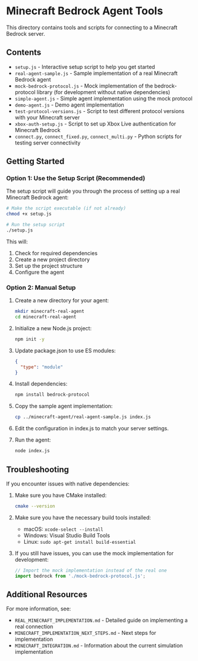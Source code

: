 # Minecraft Bedrock Agent Tools

This directory contains tools and scripts for connecting to a Minecraft Bedrock server.

## Contents

- `setup.js` - Interactive setup script to help you get started
- `real-agent-sample.js` - Sample implementation of a real Minecraft Bedrock agent
- `mock-bedrock-protocol.js` - Mock implementation of the bedrock-protocol library (for development without native dependencies)
- `simple-agent.js` - Simple agent implementation using the mock protocol
- `demo-agent.js` - Demo agent implementation
- `test-protocol-versions.js` - Script to test different protocol versions with your Minecraft server
- `xbox-auth-setup.js` - Script to set up Xbox Live authentication for Minecraft Bedrock
- `connect.py`, `connect_fixed.py`, `connect_multi.py` - Python scripts for testing server connectivity

## Getting Started

### Option 1: Use the Setup Script (Recommended)

The setup script will guide you through the process of setting up a real Minecraft Bedrock agent:

```bash
# Make the script executable (if not already)
chmod +x setup.js

# Run the setup script
./setup.js
```

This will:
1. Check for required dependencies
2. Create a new project directory
3. Set up the project structure
4. Configure the agent

### Option 2: Manual Setup

1. Create a new directory for your agent:
   ```bash
   mkdir minecraft-real-agent
   cd minecraft-real-agent
   ```

2. Initialize a new Node.js project:
   ```bash
   npm init -y
   ```

3. Update package.json to use ES modules:
   ```json
   {
     "type": "module"
   }
   ```

4. Install dependencies:
   ```bash
   npm install bedrock-protocol
   ```

5. Copy the sample agent implementation:
   ```bash
   cp ../minecraft-agent/real-agent-sample.js index.js
   ```

6. Edit the configuration in index.js to match your server settings.

7. Run the agent:
   ```bash
   node index.js
   ```

## Troubleshooting

If you encounter issues with native dependencies:

1. Make sure you have CMake installed:
   ```bash
   cmake --version
   ```

2. Make sure you have the necessary build tools installed:
   - macOS: `xcode-select --install`
   - Windows: Visual Studio Build Tools
   - Linux: `sudo apt-get install build-essential`

3. If you still have issues, you can use the mock implementation for development:
   ```javascript
   // Import the mock implementation instead of the real one
   import bedrock from './mock-bedrock-protocol.js';
   ```

## Additional Resources

For more information, see:
- `REAL_MINECRAFT_IMPLEMENTATION.md` - Detailed guide on implementing a real connection
- `MINECRAFT_IMPLEMENTATION_NEXT_STEPS.md` - Next steps for implementation
- `MINECRAFT_INTEGRATION.md` - Information about the current simulation implementation
